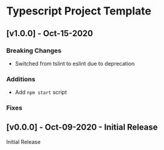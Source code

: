 # Typescript Project Template

## [v1.0.0] - Oct-15-2020

### Breaking Changes

- Switched from tslint to eslint due to deprecation

### Additions

- Add `npm start` script

### Fixes

## [v0.0.0] - Oct-09-2020 - Initial Release

Initial Release
